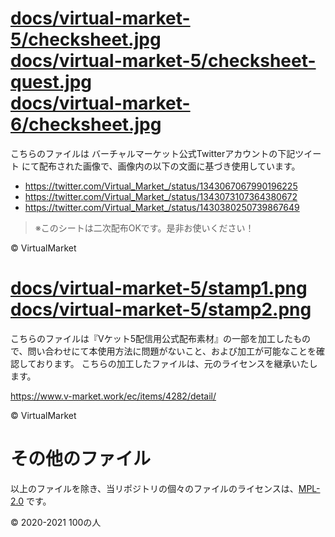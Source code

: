 
# [docs/virtual-market-5/checksheet.jpg](docs/virtual-market-5/checksheet.jpg)<br>[docs/virtual-market-5/checksheet-quest.jpg](docs/virtual-market-5/checksheet-quest.jpg)<br>[docs/virtual-market-6/checksheet.jpg](docs/virtual-market-6/checksheet.jpg)

こちらのファイルは バーチャルマーケット公式Twitterアカウントの下記ツイート
にて配布された画像で、画像内の以下の文面に基づき使用しています。

- https://twitter.com/Virtual_Market_/status/1343067067990196225
- https://twitter.com/Virtual_Market_/status/1343073107364380672
- https://twitter.com/Virtual_Market_/status/1430380250739867649

> ※このシートは二次配布OKです。是非お使いください！

© VirtualMarket

# [docs/virtual-market-5/stamp1.png](docs/virtual-market-5/stamp1.png)<br>[docs/virtual-market-5/stamp2.png](docs/resources/virtual-market-5/stamp2.png)

こちらのファイルは『Vケット5配信用公式配布素材』の一部を加工したもので、問い合わせにて本使用方法に問題がないこと、および加工が可能なことを確認しております。
こちらの加工したファイルは、元のライセンスを継承いたします。

https://www.v-market.work/ec/items/4282/detail/

© VirtualMarket

# その他のファイル

以上のファイルを除き、当リポジトリの個々のファイルのライセンスは、[MPL-2.0](https://spdx.org/licenses/MPL-2.0.html) です。

© 2020-2021 100の人
